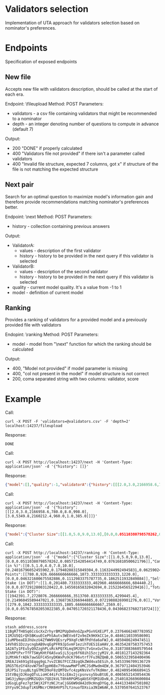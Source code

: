 # Validators selection

Implementation of UTA approach for validators selection based on nominator's preferences.


# Endpoints

Specification of exposed endpoints

## New file
Accepts new file with validators description, should be called at the start of each era.

Endpoint: \fileupload
Method: POST
Parameters:
 - validators - a csv file containing validators that might be recommended to a nominator
 - depth - an integer denoting number of questions to compute in advance (default 7)

Output:
 - 200 "DONE" if properly calculated
 - 400 "Validators file not provided" if there isn't a parameter called validators
 - 400 "Invalid file structure, expected 7 columns, got x" if structure of the file is not matching the expected structure

## Next pair
Search for an optimal question to maximize model's information gain and therefore provide recommendations matching nominator's preferences better.

Endpoint: \next
Method: POST
Parameters:
 - history - collection containing previous answers

Output:
 - ValidatorA:
   - values -  description of the first validator
   - history - history to be provided in the next query if this validator is selected
 - ValidatorB:
   - values -  description of the second validator
   - history - history to be provided in the next query if this validator is selected
- quality - current model quality. It's a value from -1 to 1
- model - definition of current model

## Ranking
Provides a ranking of validators for a provided model and a previously provided file with validators

Endopint: \ranking
Method: POST
Parameters:
 - model - model from "\next" function for which the ranking should be calculated 

Output:
 - 400, "Model not provided" if model parameter is missing
 - 400, "col not present in the model" if model structure is not correct
 - 200, coma separated string with two columns: validator, score

# Example
Call:
```
curl -X POST -F 'validators=@validators.csv' -F 'depth=2' localhost:14237/fileupload
```
Response:
```
DONE
```

Call:
```
curl -X POST http://localhost:14237/next -H 'Content-Type: application/json' -d '{"history": []}'
```
Response:
```json
{"model":[],"quality":-1,"validatorA":{"history":[[[2.0,3.0,2166958.6,780.0,8.0,998.0],[3.0,5349.8,2160212.4,960.0,1.0,385.0]]],"values":{"Cluster Size":8.0,"Commission (in %)":2.0,"Era Points":780.0,"Self Stake (in DOT)":3.0,"Total Stake (in DOT)":2166958.6,"Voters":998.0}},"validatorB":{"history":[[[3.0,5349.8,2160212.4,960.0,1.0,385.0],[2.0,3.0,2166958.6,780.0,8.0,998.0]]],"values":{"Cluster Size":1.0,"Commission (in %)":3.0,"Era Points":960.0,"Self Stake (in DOT)":5349.8,"Total Stake (in DOT)":2160212.4,"Voters":385.0}}}
```

Call:
```
curl -X POST http://localhost:14237/next -H 'Content-Type: application/json' -d '{"history": [[[2.0,3.0,2166958.6,780.0,8.0,998.0],[3.0,5349.8,2160212.4,960.0,1.0,385.0]]]}'
```
Response:
```json
{"model":{"Cluster Size":[[1.0,5.0,9.0,13.0],[0.0,0.05110380798578262,0.08571542054414749,0.07616810500621796]],"Commission (in %)":[[0.5,1.0,4.0,7.0,10.0],[0.24016796052455902,0.17940208315849304,0.11632449924945831,0.06259024143218994,0.0]],"Era Points":[[780.0,926.6666666666666,1073.3333333333333,1220.0],[0.0,0.046321600675582886,0.1112983375787735,0.1862511932849884]],"Self Stake (in DOT)":[[1.0,201480.7333333333,402960.4666666666,604440.2],[0.0,0.07729128003120422,0.14550165832042694,0.2152264565229416]],"Total Stake (in DOT)":[[1942391.7,2728076.2666666666,3513760.8333333335,4299445.4],[0.21496045589447021,0.13687363266944885,0.07219888269901276,0.0]],"Voters":[[279.0,1042.3333333333335,1805.6666666666667,2569.0],[0.0,0.057678502053022385,0.047051720321178436,0.043068237602710724]]},"quality":-0.06813186813186813,"validatorA":{"history":[[[1.0,10883.1,2168765.7,880.0,2.0,850.0],[1.0,570807.4,3405665.4,820.0,3.0,2569.0]],[[2.0,3.0,2166958.6,780.0,8.0,998.0],[3.0,5349.8,2160212.4,960.0,1.0,385.0]]],"values":{"Cluster Size":2.0,"Commission (in %)":1.0,"Era Points":880.0,"Self Stake (in DOT)":10883.1,"Total Stake (in DOT)":2168765.7,"Voters":850.0}},"validatorB":{"history":[[[1.0,570807.4,3405665.4,820.0,3.0,2569.0],[1.0,10883.1,2168765.7,880.0,2.0,850.0]],[[2.0,3.0,2166958.6,780.0,8.0,998.0],[3.0,5349.8,2160212.4,960.0,1.0,385.0]]],"values":{"Cluster Size":3.0,"Commission (in %)":1.0,"Era Points":820.0,"Self Stake (in DOT)":570807.4,"Total Stake (in DOT)":3405665.4,"Voters":2569.0}}}
```

Call:
```
curl -X POST http://localhost:14237/ranking -H 'Content-Type: application/json' -d '{"model":{"Cluster Size":[[1.0,5.0,9.0,13.0],[0.0,0.05110380798578262,0.08571542054414749,0.07616810500621796]],"Commission (in %)":[[0.5,1.0,4.0,7.0,10.0],[0.24016796052455902,0.17940208315849304,0.11632449924945831,0.06259024143218994,0.0]],"Era Points":[[780.0,926.6666666666666,1073.3333333333333,1220.0],[0.0,0.046321600675582886,0.1112983375787735,0.1862511932849884]],"Self Stake (in DOT)":[[1.0,201480.7333333333,402960.4666666666,604440.2],[0.0,0.07729128003120422,0.14550165832042694,0.2152264565229416]],"Total Stake (in DOT)":[[1942391.7,2728076.2666666666,3513760.8333333335,4299445.4],[0.21496045589447021,0.13687363266944885,0.07219888269901276,0.0]],"Voters":[[279.0,1042.3333333333335,1805.6666666666667,2569.0],[0.0,0.057678502053022385,0.047051720321178436,0.043068237602710724]]}}'
```
Response:
```
stash_address,score
11BgR7fH8Sq6CcGcXxZrhyrBM2PUpDmhnGZpxPGvVGXEiPT,0.23764662487783952
11MJU5Q1rQh5BKuuECePhSAutv3WEVx6f2x9eZk9HXkCC1e,0.4846110339586901
11uMPbeaEDJhUxzU4ZfWW9VQEsryP9XqFcNRfPdYda6aFWJ,0.4850486249474511
14Vh8S1DzzycngbAB9vqEgPFR9JpSvmF1ezihTUES1EaHAV,0.46354287583757453
1A2ATy1FEu5yQ9ZzghPLsRckPQ7XLmq5MJQYcTvGnxGvCho,0.31873883660579544
1ChRPtPxrTfFTSWyKHtF6ASvaSjL5jqz6f68ih15zcjyM1V,0.4018127143292364
1LMtHkfrADk7awSEFC45nyDKWxPu9cK796vtrf7Fu3NZQmB,0.5065323958400496
1REAJ1k691g5Eqqg9gL7vvZCBG7FCCZ8zgQkZWd4va5ESih,0.5453396709136729
1RG5T6zGY4XovW75mTgpH6Bx7Y6uwwMmPToMCJSdMwdm4EW,0.3679712404353946
1RJP5i7zuyBLtgGTMCD9oF8zQMTQvfc4zpKNsVxfvTKdHmr,0.4824095496689415
1StVBqjDJKogQTsLioHC44iFch1cEAv2jcpsnvsy5buBtUE,0.4065652143054436
1WG3jyNqniQMRZGQUc7QD2kVLT8hkRPGMSqAb5XYQM1UDxN,0.2540182669600084
1dGsgLgFez7gt5WjX2FYzNCJtaCjGG6W9dA42d9cHngDYGg,0.4441334847501082
1hYyu9C3dupTiKGMNcrCRK6HVPS7LYznuofDXsia3N1W6AK,0.5370507641523767
```



